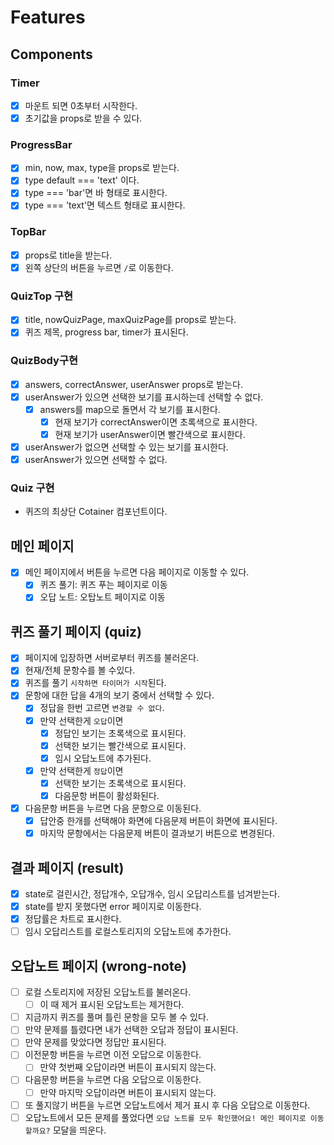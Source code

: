 # Features

## Components

### Timer

- [x] 마운트 되면 0초부터 시작한다.
- [x] 초기값을 props로 받을 수 있다.

### ProgressBar

- [x] min, now, max, type을 props로 받는다.
- [x] type default === 'text' 이다.
- [x] type === 'bar'면 바 형태로 표시한다.
- [x] type === 'text'면 텍스트 형태로 표시한다.

### TopBar

- [x] props로 title을 받는다.
- [x] 왼쪽 상단의 버튼을 누르면 `/`로 이동한다.

### QuizTop 구현

- [x] title, nowQuizPage, maxQuizPage를 props로 받는다.
- [x] 퀴즈 제목, progress bar, timer가 표시된다.

### QuizBody구현

- [x] answers, correctAnswer, userAnswer props로 받는다.
- [x] userAnswer가 있으면 선택한 보기를 표시하는데 선택할 수 없다.
  - [x] answers를 map으로 돌면서 각 보기를 표시한다.
    - [x] 현재 보기가 correctAnswer이면 초록색으로 표시한다.
    - [x] 현재 보기가 userAnswer이면 빨간색으로 표시한다.
- [x] userAnswer가 없으면 선택할 수 있는 보기를 표시한다.
- [x] userAnswer가 있으면 선택할 수 없다.

### Quiz 구현

- 퀴즈의 최상단 Cotainer 컴포넌트이다.

## 메인 페이지

- [x] 메인 페이지에서 버튼을 누르면 다음 페이지로 이동할 수 있다.
  - [x] 퀴즈 풀기: 퀴즈 푸는 페이지로 이동
  - [x] 오답 노트: 오탑노트 페이지로 이동

## 퀴즈 풀기 페이지 (quiz)

- [x] 페이지에 입장하면 서버로부터 퀴즈를 불러온다.
- [x] 현재/전체 문항수를 볼 수있다.
- [x] 퀴즈를 풀기 `시작하면 타이머가 시작`된다.
- [x] 문항에 대한 답을 4개의 보기 중에서 선택할 수 있다.
  - [x] 정답을 한번 고르면 `변경할 수 없다`.
  - [x] 만약 선택한게 `오답`이면
    - [x] 정답인 보기는 초록색으로 표시된다.
    - [x] 선택한 보기는 빨간색으로 표시된다.
    - [x] 임시 오답노트에 추가된다.
  - [x] 만약 선택한게 `정답`이면
    - [x] 선택한 보기는 초록색으로 표시된다.
    - [x] 다음문항 버튼이 활성화된다.
- [x] 다음문항 버튼을 누르면 다음 문항으로 이동된다.
  - [x] 답안중 한개를 선택해야 화면에 다음문제 버튼이 화면에 표시된다.
  - [x] 마지막 문항에서는 다음문제 버튼이 결과보기 버튼으로 변경된다.

## 결과 페이지 (result)

- [x] state로 걸린시간, 정답개수, 오답개수, 임시 오답리스트를 넘겨받는다.
- [x] state를 받지 못했다면 error 페이지로 이동한다.
- [x] 정답률은 차트로 표시한다.
- [ ] 임시 오답리스트를 로컬스토리지의 오답노트에 추가한다.

## 오답노트 페이지 (wrong-note)

- [ ] 로컬 스토리지에 저장된 오답노트를 불러온다.
  - [ ] 이 때 제거 표시된 오답노트는 제거한다.
- [ ] 지금까지 퀴즈를 풀며 틀린 문항을 모두 볼 수 있다.
- [ ] 만약 문제를 틀렸다면 내가 선택한 오답과 정답이 표시된다.
- [ ] 만약 문제를 맞았다면 정답만 표시된다.
- [ ] 이전문항 버튼을 누르면 이전 오답으로 이동한다.
  - [ ] 만약 첫번째 오답이라면 버튼이 표시되지 않는다.
- [ ] 다음문항 버튼을 누르면 다음 오답으로 이동한다.
  - [ ] 만약 마지막 오답이라면 버튼이 표시되지 않는다.
- [ ] 또 풀지않기 버튼을 누르면 오답노트에서 제거 표시 후 다음 오답으로 이동한다.
- [ ] 오답노트에서 모든 문제를 풀었다면 `오답 노트를 모두 확인했어요! 메인 페이지로 이동할까요?` 모달을 띄운다.
